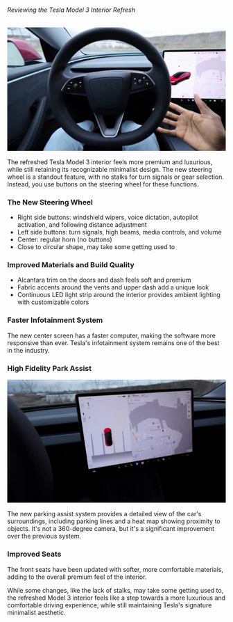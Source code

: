 ###### Reviewing the Tesla Model 3 Interior Refresh

<img src="00342.jpg"/>

The refreshed Tesla Model 3 interior feels more premium and luxurious, while still retaining its recognizable minimalist design. The new steering wheel is a standout feature, with no stalks for turn signals or gear selection. Instead, you use buttons on the steering wheel for these functions.

### The New Steering Wheel

- Right side buttons: windshield wipers, voice dictation, autopilot activation, and following distance adjustment
- Left side buttons: turn signals, high beams, media controls, and volume
- Center: regular horn (no buttons)
- Close to circular shape, may take some getting used to

### Improved Materials and Build Quality

- Alcantara trim on the doors and dash feels soft and premium
- Fabric accents around the vents and upper dash add a unique look
- Continuous LED light strip around the interior provides ambient lighting with customizable colors

### Faster Infotainment System

The new center screen has a faster computer, making the software more responsive than ever. Tesla's infotainment system remains one of the best in the industry.

### High Fidelity Park Assist

<img src="00426.jpg"/>

The new parking assist system provides a detailed view of the car's surroundings, including parking lines and a heat map showing proximity to objects. It's not a 360-degree camera, but it's a significant improvement over the previous system.

### Improved Seats

The front seats have been updated with softer, more comfortable materials, adding to the overall premium feel of the interior.

While some changes, like the lack of stalks, may take some getting used to, the refreshed Model 3 interior feels like a step towards a more luxurious and comfortable driving experience, while still maintaining Tesla's signature minimalist aesthetic.